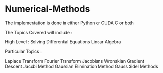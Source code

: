# Numerical-Methods
The implementation is done in either Python or CUDA C or both

The Topics Covered will include :
 
 
  High Level :
    Solving Differential Equations 
    Linear Algebra 
  
  
  
  Particular Topics :
  
  Laplace Transform 
  Fourier Transform
  Jacobians
  Wronskian
  Gradient Descent 
  Jacobi Method 
  Gaussian Elimination Method 
  Gauss Sidel Methods
  
